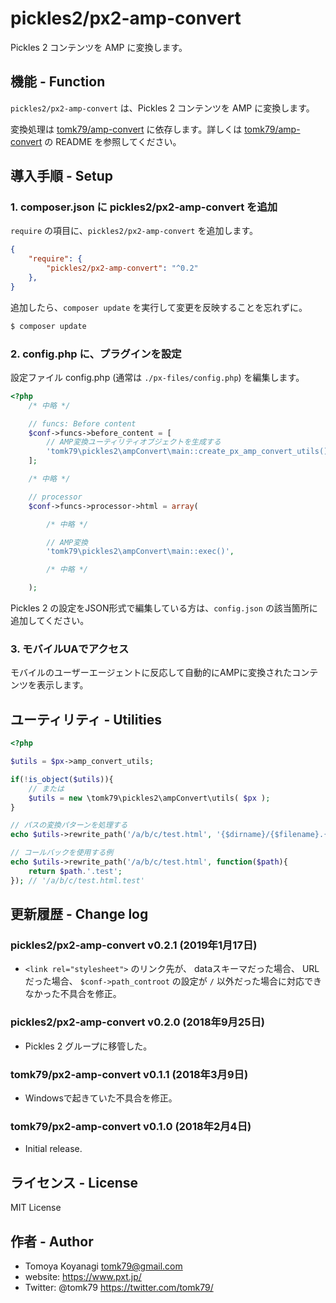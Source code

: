 # pickles2/px2-amp-convert
Pickles 2 コンテンツを AMP に変換します。

## 機能 - Function
`pickles2/px2-amp-convert` は、Pickles 2 コンテンツを AMP に変換します。

変換処理は [tomk79/amp-convert](https://packagist.org/packages/tomk79/amp-convert) に依存します。詳しくは [tomk79/amp-convert](https://packagist.org/packages/tomk79/amp-convert) の README を参照してください。


## 導入手順 - Setup

### 1. composer.json に pickles2/px2-amp-convert を追加

`require` の項目に、`pickles2/px2-amp-convert` を追加します。

```json
{
	"require": {
		"pickles2/px2-amp-convert": "^0.2"
	},
}
```


追加したら、`composer update` を実行して変更を反映することを忘れずに。

```bash
$ composer update
```


### 2. config.php に、プラグインを設定

設定ファイル config.php (通常は `./px-files/config.php`) を編集します。

```php
<?php
	/* 中略 */

	// funcs: Before content
	$conf->funcs->before_content = [
		// AMP変換ユーティリティオブジェクトを生成する
		'tomk79\pickles2\ampConvert\main::create_px_amp_convert_utils()',
	];

	/* 中略 */

	// processor
	$conf->funcs->processor->html = array(

		/* 中略 */

		// AMP変換
		'tomk79\pickles2\ampConvert\main::exec()',

		/* 中略 */

	);
```

Pickles 2 の設定をJSON形式で編集している方は、`config.json` の該当箇所に追加してください。

### 3. モバイルUAでアクセス

モバイルのユーザーエージェントに反応して自動的にAMPに変換されたコンテンツを表示します。


## ユーティリティ - Utilities

```php
<?php

$utils = $px->amp_convert_utils;

if(!is_object($utils)){
	// または
	$utils = new \tomk79\pickles2\ampConvert\utils( $px );
}

// パスの変換パターンを処理する
echo $utils->rewrite_path('/a/b/c/test.html', '{$dirname}/{$filename}.{$ext}'); // '/a/b/c/test.html'

// コールバックを使用する例
echo $utils->rewrite_path('/a/b/c/test.html', function($path){
	return $path.'.test';
}); // '/a/b/c/test.html.test'

```


## 更新履歴 - Change log

### pickles2/px2-amp-convert v0.2.1 (2019年1月17日)

- `<link rel="stylesheet">` のリンク先が、 dataスキーマだった場合、 URLだった場合、 `$conf->path_controot` の設定が `/` 以外だった場合に対応できなかった不具合を修正。

### pickles2/px2-amp-convert v0.2.0 (2018年9月25日)

- Pickles 2 グループに移管した。

### tomk79/px2-amp-convert v0.1.1 (2018年3月9日)

- Windowsで起きていた不具合を修正。

### tomk79/px2-amp-convert v0.1.0 (2018年2月4日)

- Initial release.


## ライセンス - License

MIT License


## 作者 - Author

- Tomoya Koyanagi <tomk79@gmail.com>
- website: <https://www.pxt.jp/>
- Twitter: @tomk79 <https://twitter.com/tomk79/>
